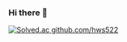 ### Hi there 👋


<!--[![Anurag's GitHub stats](https://github-readme-stats.vercel.app/api?username=hws522)](https://github.com/anuraghazra/github-readme-stats) --> 

<!--![](https://github-profile-summary-cards.vercel.app/api/cards/repos-per-language?username=hws522&theme=nord_bright) -->


<!--![](https://github-profile-summary-cards.vercel.app/api/cards/profile-details?username=hws522&theme=nord_bright)-->

[![Solved.ac
github.com/hws522](http://mazassumnida.wtf/api/v2/generate_badge?boj={sraphic})](https://solved.ac/{sraphic})



